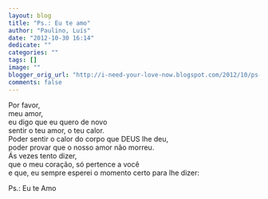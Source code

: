 ```yaml
---
layout: blog
title: "Ps.: Eu te amo"
author: "Paulino, Luís"
date: "2012-10-30 16:14"
dedicate: ""
categories: ""
tags: []
image: ""
blogger_orig_url: "http://i-need-your-love-now.blogspot.com/2012/10/ps-eu-te-amo.html"
comments: false
---
```


Por favor,\
meu amor,\
eu digo que eu quero de novo\
sentir o teu amor, o teu calor.\
Poder sentir o calor do corpo que DEUS lhe deu,\
poder provar que o nosso amor não morreu.\
Ás vezes tento dizer,\
que o meu coração, só pertence a você\
e que, eu sempre esperei o momento certo para lhe dizer:

Ps.: Eu te Amo
